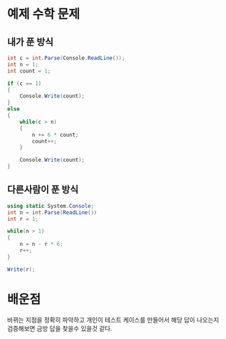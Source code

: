 # 예제 수학 문제

## 내가 푼 방식
``` cs
int c = int.Parse(Console.ReadLine());
int n = 1;
int count = 1;

if (c == 1)
{
    Console.Write(count);
}
else
{
    while(c > n)
    {
        n += 6 * count;
        count++;
    }

    Console.Write(count);
}

```

## 다른사람이 푼 방식
``` cs
using static System.Console;
int n = int.Parse(ReadLine())
int r = 1;

while(n > 1)
{
    n = n - r * 6;
    r++;
}

Write(r);
```

# 배운점
바뀌는 지점을 정확히 파악하고 개인이 테스트 케이스를 만들어서 해당 답이 나오는지 검증해보면 금방 답을 찾을수 있을것 같다.  
 
